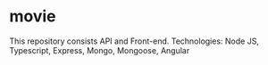 # movie
This repository consists API and Front-end. Technologies: Node JS, Typescript, Express, Mongo, Mongoose, Angular

